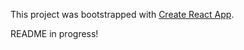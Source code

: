 This project was bootstrapped with [Create React App](https://github.com/facebookincubator/create-react-app).

README in progress!
